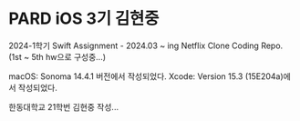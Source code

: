 # PARD iOS 3기 김현중

2024-1학기 Swift Assignment - 2024.03 ~ ing
Netflix Clone Coding Repo.
(1st ~ 5th hw으로 구성중...)

macOS: Sonoma 14.4.1 버전에서 작성되었다.
Xcode: Version 15.3 (15E204a)에서 작성되었다.

한동대학교 21학번 김현중 작성...
